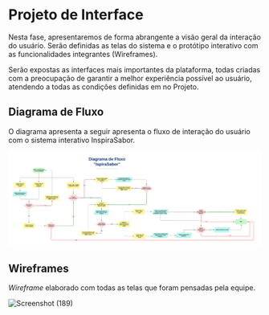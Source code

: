 
# Projeto de Interface

Nesta fase, apresentaremos de forma abrangente a visão geral da interação do usuário. Serão definidas as telas do sistema e o protótipo interativo com as funcionalidades integrantes (Wireframes).

Serão expostas as interfaces mais importantes da plataforma, todas criadas com a preocupação de garantir a melhor experiência possível ao usuário, atendendo a todas as condições definidas em no Projeto.

## Diagrama de Fluxo

O diagrama apresenta a seguir apresenta o fluxo de interação do usuário com o sistema interativo InspiraSabor.

![image](https://github.com/ICEI-PUC-Minas-PMV-ADS/pmv-ads-2024-1-e3-proj-mov-t4-inspirasabor/blob/main/docs/img/InspiraSabor_diagrama_fluxo_v5.png)


## Wireframes

_Wireframe_ elaborado com todas as telas que foram pensadas pela equipe.

![Screenshot (189)](https://github.com/ICEI-PUC-Minas-PMV-ADS/pmv-ads-2024-1-e3-proj-mov-t4-inspirasabor/assets/127675409/6aa1809b-d84f-4a27-8c5f-e7e5b62d2484)



